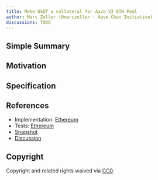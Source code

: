 ```yaml
---
title: Make USDT a collateral for Aave V3 ETH Pool
author: Marc Zeller (@marczeller - Aave Chan Initiative)
discussions: TODO
---
```


## Simple Summary

## Motivation

## Specification

## References

- Implementation: [Ethereum](src/AaveV3_Eth_AaveV3USDTRiskParams_20231107/AaveV3_Eth_AaveV3USDTRiskParams_20231107.sol)
- Tests: [Ethereum](src/AaveV3_Eth_AaveV3USDTRiskParams_20231107/AaveV3_Eth_AaveV3USDTRiskParams_20231107.t.sol)
- [Snapshot](TODO)
- [Discussion](TODO)

## Copyright

Copyright and related rights waived via [CC0](https://creativecommons.org/publicdomain/zero/1.0/).
